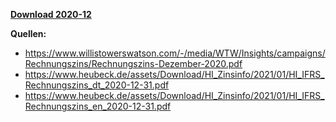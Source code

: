 [**Download 2020-12**](https://downgit.github.io/#/home?url=https://github.com/GeorgGoldbach/Zinsarchiv/tree/master/2020-12)

**Quellen:**
* https://www.willistowerswatson.com/-/media/WTW/Insights/campaigns/Rechnungszins/Rechnungszins-Dezember-2020.pdf
* https://www.heubeck.de/assets/Download/HI_Zinsinfo/2021/01/HI_IFRS_Rechnungszins_dt_2020-12-31.pdf
* https://www.heubeck.de/assets/Download/HI_Zinsinfo/2021/01/HI_IFRS_Rechnungszins_en_2020-12-31.pdf
